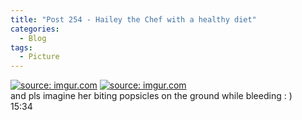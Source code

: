 ```yaml
---
title: "Post 254 - Hailey the Chef with a healthy diet"
categories:
  - Blog
tags:
  - Picture
---
```


<a href="https://imgur.com/AIkgSo3"><img src="https://i.imgur.com/AIkgSo3.jpg" title="source: imgur.com" /></a>
<a href="https://imgur.com/aDQ6YY2"><img src="https://i.imgur.com/aDQ6YY2.jpg" title="source: imgur.com" /></a>
<br/>
and pls imagine her biting popsicles on the ground while bleeding : )
<br/>
15:34

<script src="https://utteranc.es/client.js"
        repo="serendipityinlife/serendipityinlife.github.io"
        issue-term="pathname"
        theme="github-light"
        crossorigin="anonymous"
        async>
</script>
